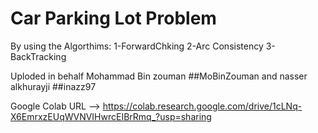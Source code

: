 # Car Parking Lot Problem
 By using the Algorthims:
 1-ForwardChking 
 2-Arc Consistency
 3-BackTracking
 
Uploded in behalf Mohammad Bin zouman ##MoBinZouman and nasser alkhurayji ##inazz97

Google Colab URL --> https://colab.research.google.com/drive/1cLNq-X6EmrxzEUqWVNVIHwrcEIBrRmq_?usp=sharing

